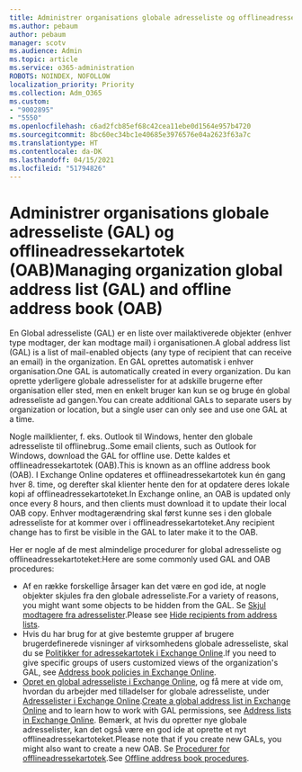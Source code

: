 ```yaml
---
title: Administrer organisations globale adresseliste og offlineadressekartotek
ms.author: pebaum
author: pebaum
manager: scotv
ms.audience: Admin
ms.topic: article
ms.service: o365-administration
ROBOTS: NOINDEX, NOFOLLOW
localization_priority: Priority
ms.collection: Adm_O365
ms.custom:
- "9002895"
- "5550"
ms.openlocfilehash: c6ad2fcb85ef68c42cea11ebe0d1564e957b4720
ms.sourcegitcommit: 8bc60ec34bc1e40685e3976576e04a2623f63a7c
ms.translationtype: HT
ms.contentlocale: da-DK
ms.lasthandoff: 04/15/2021
ms.locfileid: "51794826"
---
```

# <a name="managing-organization-global-address-list-gal-and-offline-address-book-oab"></a><span data-ttu-id="e7855-102">Administrer organisations globale adresseliste (GAL) og offlineadressekartotek (OAB)</span><span class="sxs-lookup"><span data-stu-id="e7855-102">Managing organization global address list (GAL) and offline address book (OAB)</span></span>

<span data-ttu-id="e7855-103">En Global adresseliste (GAL) er en liste over mailaktiverede objekter (enhver type modtager, der kan modtage mail) i organisationen.</span><span class="sxs-lookup"><span data-stu-id="e7855-103">A global address list (GAL) is a list of mail-enabled objects (any type of recipient that can receive an email) in the organization.</span></span> <span data-ttu-id="e7855-104">En GAL oprettes automatisk i enhver organisation.</span><span class="sxs-lookup"><span data-stu-id="e7855-104">One GAL is automatically created in every organization.</span></span> <span data-ttu-id="e7855-105">Du kan oprette yderligere globale adresselister for at adskille brugerne efter organisation eller sted, men en enkelt bruger kan kun se og bruge én global adresseliste ad gangen.</span><span class="sxs-lookup"><span data-stu-id="e7855-105">You can create additional GALs to separate users by organization or location, but a single user can only see and use one GAL at a time.</span></span>

<span data-ttu-id="e7855-106">Nogle mailklienter, f. eks. Outlook til Windows, henter den globale adresseliste til offlinebrug..</span><span class="sxs-lookup"><span data-stu-id="e7855-106">Some email clients, such as Outlook for Windows, download the GAL for offline use.</span></span> <span data-ttu-id="e7855-107">Dette kaldes et offlineadressekartotek (OAB).</span><span class="sxs-lookup"><span data-stu-id="e7855-107">This is known as an offline address book (OAB).</span></span> <span data-ttu-id="e7855-108">I Exchange Online opdateres et offlineadressekartotek kun én gang hver 8. time, og derefter skal klienter hente den for at opdatere deres lokale kopi af offlineadressekartoteket.</span><span class="sxs-lookup"><span data-stu-id="e7855-108">In Exchange online, an OAB is updated only once every 8 hours, and then clients must download it to update their local OAB copy.</span></span> <span data-ttu-id="e7855-109">Enhver modtagerændring skal først kunne ses i den globale adresseliste for at kommer over i offlineadressekartoteket.</span><span class="sxs-lookup"><span data-stu-id="e7855-109">Any recipient change has to first be visible in the GAL to later make it to the OAB.</span></span>

<span data-ttu-id="e7855-110">Her er nogle af de mest almindelige procedurer for global adresseliste og offlineadressekartoteket:</span><span class="sxs-lookup"><span data-stu-id="e7855-110">Here are some commonly used GAL and OAB procedures:</span></span>

- <span data-ttu-id="e7855-111">Af en række forskellige årsager kan det være en god ide, at nogle objekter skjules fra den globale adresseliste.</span><span class="sxs-lookup"><span data-stu-id="e7855-111">For a variety of reasons, you might want some objects to be hidden from the GAL.</span></span> <span data-ttu-id="e7855-112">Se [Skjul modtagere fra adresselister](https://docs.microsoft.com/exchange/address-books/address-lists/manage-address-lists#hide-recipients-from-address-lists).</span><span class="sxs-lookup"><span data-stu-id="e7855-112">Please see [Hide recipients from address lists](https://docs.microsoft.com/exchange/address-books/address-lists/manage-address-lists#hide-recipients-from-address-lists).</span></span>
- <span data-ttu-id="e7855-113">Hvis du har brug for at give bestemte grupper af brugere brugerdefinerede visninger af virksomhedens globale adresseliste, skal du se [Politikker for adressekartotek i Exchange Online](https://docs.microsoft.com/exchange/address-books/address-book-policies/address-book-policies).</span><span class="sxs-lookup"><span data-stu-id="e7855-113">If you need to give specific groups of users customized views of the organization's GAL, see [Address book policies in Exchange Online](https://docs.microsoft.com/exchange/address-books/address-book-policies/address-book-policies).</span></span>
- <span data-ttu-id="e7855-114">[Opret en global adresseliste i Exchange Online](https://docs.microsoft.com/exchange/address-books/address-lists/create-global-address-list), og få mere at vide om, hvordan du arbejder med tilladelser for globale adresseliste, under [Adresselister i Exchange Online](https://docs.microsoft.com/exchange/address-books/address-lists/address-lists).</span><span class="sxs-lookup"><span data-stu-id="e7855-114">[Create a global address list in Exchange Online](https://docs.microsoft.com/exchange/address-books/address-lists/create-global-address-list) and to learn how to work with GAL permissions, see [Address lists in Exchange Online](https://docs.microsoft.com/exchange/address-books/address-lists/address-lists).</span></span> <span data-ttu-id="e7855-115">Bemærk, at hvis du opretter nye globale adresselister, kan det også være en god ide at oprette et nyt offlineadressekartoteket.</span><span class="sxs-lookup"><span data-stu-id="e7855-115">Please note that if you create new GALs, you might also want to create a new OAB.</span></span> <span data-ttu-id="e7855-116">Se [Procedurer for offlineadressekartotek](https://docs.microsoft.com/exchange/address-books/offline-address-books/offline-address-book-procedures).</span><span class="sxs-lookup"><span data-stu-id="e7855-116">See [Offline address book procedures](https://docs.microsoft.com/exchange/address-books/offline-address-books/offline-address-book-procedures).</span></span>
